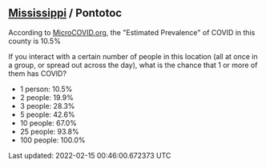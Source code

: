 
## [Mississippi](/united-states/mississippi) / Pontotoc

According to [MicroCOVID.org](http://microcovid.org),
the "Estimated Prevalence" of COVID in this county is 10.5%

If you interact with a certain number of people in this location
(all at once in a group, or spread out across the day), what is the chance that
1 or more of them has COVID?

- 1 person: 10.5%
- 2 people: 19.9%
- 3 people: 28.3%
- 5 people: 42.6%
- 10 people: 67.0%
- 25 people: 93.8%
- 100 people: 100.0%

Last updated: 2022-02-15 00:46:00.672373 UTC

